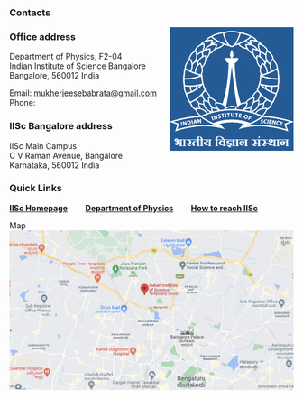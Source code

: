 ### Contacts

[<img align="right" src="imageN/IISc_Seal_Master_logo_Reverse.png" width="220"/>](http://www.physics.iisc.ernet.in)

### Office address

Department of Physics, F2-04 <br />
Indian Institute of Science Bangalore <br />
Bangalore, 560012 India <br />

Email: mukherjeesebabrata@gmail.com <br />
Phone: 

### IISc Bangalore address

IISc Main Campus <br />
C V Raman Avenue, Bangalore <br />
Karnataka, 560012 India 

### Quick Links

[**IISc Homepage**](https://iisc.ac.in/)&nbsp;&nbsp;&nbsp;&nbsp;&nbsp;&nbsp;&nbsp;&nbsp;[**Department of Physics**](http://www.physics.iisc.ac.in/)&nbsp;&nbsp;&nbsp;&nbsp;&nbsp;&nbsp;&nbsp;&nbsp;[**How to reach IISc**](https://iisc.ac.in/about/general-information/how-to-reach-iisc/) <br />

Map<br />
[<img src="imageN/map2.png" width="750"/>](https://www.google.co.in/maps/place/Indian+Institute+of+Science/@13.0218597,77.5649536,17z/data=!3m1!4b1!4m5!3m4!1s0x3bae17d757d11bfb:0x3fc1cd64d345c13f!8m2!3d13.0218597!4d77.5671423?hl=en-GB)
